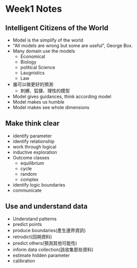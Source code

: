 # Week1 Notes


## Intelligent Citizens of the World

- Model is the simplify of the world
- "All models are wrong but some are useful", George Box.
- Many domain use the models
  - Economical
  - Biology
  - political Science
  - Laugnistics
  - Law
- 誰可以做更好的預測
  - 刺蝟、狐狸、理性的模型
- Model gives guidances, think according model
- Model makes us humble
- Model makes see whole dimensions

## Make think clear

- identify parameter
- identify relationship
- work through logical
- inductive exploration
- Outcome classes
  - equilibrium
  - cycle
  - random
  - complex
- identify logic boundaries
- communicate

## Use and understand data

- Understand patterns
- predict points
- produce boundaries(產生邊界資訊)
- retrodict(回朔資料)
- predict others(預測其他可能性)
- inform data collection(該收集那些資料)
- estimate hidden parameter
- calibration